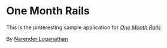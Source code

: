 # One Month Rails

This is the pinteresting sample application for 
[*One Month Rails*](http://onemonthrails.com)

By [Narender Loganathan](http://google.com)